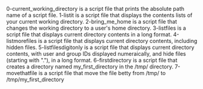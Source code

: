 0-current_working_directory is a script file that prints the absolute path name of a script file.
1-listit is a script file that displays the contents lists of your current working directory.
2-bring_me_home is a script file that changes the working directory to a user's home directory.
3-listfiles is a script file that displays current directory contents in a long format.
4-listmorefiles is a script file that displays current directory contents, including hidden files.
5-listfilesdigitonly is a script file that displays current directory contents, with user and group IDs displayed numeraically, and hide files (starting with "."), in a long format.
6-firstdirectory is a script file that creates a directory named my_first_directory in the /tmp/ directory.
7-movethatfile is a script file that move the file betty from /tmp/ to /tmp/my_first_directory
